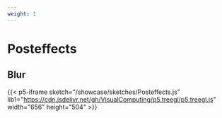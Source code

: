 ```yaml
---
weight: 1
---
```

# Posteffects

## Blur
{{< p5-iframe sketch="/showcase/sketches/Posteffects.js" lib1="https://cdn.jsdelivr.net/gh/VisualComputing/p5.treegl/p5.treegl.js" width="656" height="504" >}}